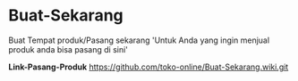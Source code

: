 # Buat-Sekarang
Buat Tempat produk/Pasang sekarang 
'Untuk Anda yang ingin menjual produk anda bisa pasang di sini'

**Link-Pasang-Produk**
https://github.com/toko-online/Buat-Sekarang.wiki.git
